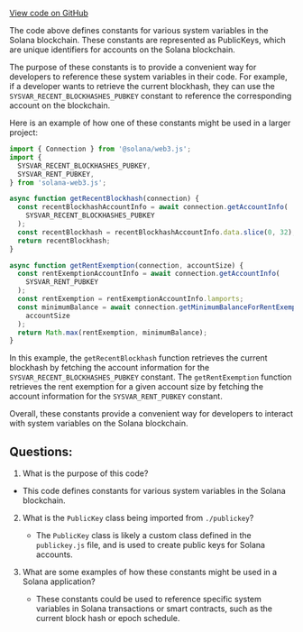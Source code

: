 [View code on GitHub](https://github.com/solana-labs/solana-web3.js/blob/master/packages/library-legacy/src/sysvar.ts)

The code above defines constants for various system variables in the Solana blockchain. These constants are represented as PublicKeys, which are unique identifiers for accounts on the Solana blockchain. 

The purpose of these constants is to provide a convenient way for developers to reference these system variables in their code. For example, if a developer wants to retrieve the current blockhash, they can use the `SYSVAR_RECENT_BLOCKHASHES_PUBKEY` constant to reference the corresponding account on the blockchain. 

Here is an example of how one of these constants might be used in a larger project:

```javascript
import { Connection } from '@solana/web3.js';
import {
  SYSVAR_RECENT_BLOCKHASHES_PUBKEY,
  SYSVAR_RENT_PUBKEY,
} from 'solana-web3.js';

async function getRecentBlockhash(connection) {
  const recentBlockhashAccountInfo = await connection.getAccountInfo(
    SYSVAR_RECENT_BLOCKHASHES_PUBKEY
  );
  const recentBlockhash = recentBlockhashAccountInfo.data.slice(0, 32);
  return recentBlockhash;
}

async function getRentExemption(connection, accountSize) {
  const rentExemptionAccountInfo = await connection.getAccountInfo(
    SYSVAR_RENT_PUBKEY
  );
  const rentExemption = rentExemptionAccountInfo.lamports;
  const minimumBalance = await connection.getMinimumBalanceForRentExemption(
    accountSize
  );
  return Math.max(rentExemption, minimumBalance);
}
```

In this example, the `getRecentBlockhash` function retrieves the current blockhash by fetching the account information for the `SYSVAR_RECENT_BLOCKHASHES_PUBKEY` constant. The `getRentExemption` function retrieves the rent exemption for a given account size by fetching the account information for the `SYSVAR_RENT_PUBKEY` constant. 

Overall, these constants provide a convenient way for developers to interact with system variables on the Solana blockchain.
## Questions: 
 1. What is the purpose of this code?
   - This code defines constants for various system variables in the Solana blockchain.

2. What is the `PublicKey` class being imported from `./publickey`?
   - The `PublicKey` class is likely a custom class defined in the `publickey.js` file, and is used to create public keys for Solana accounts.

3. What are some examples of how these constants might be used in a Solana application?
   - These constants could be used to reference specific system variables in Solana transactions or smart contracts, such as the current block hash or epoch schedule.